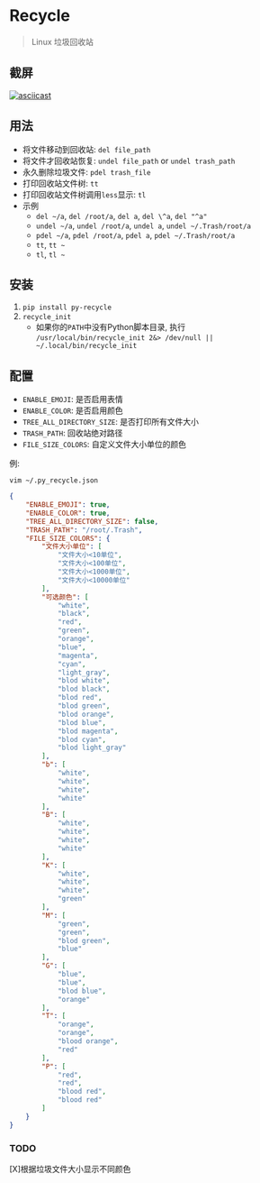 # Recycle
> Linux 垃圾回收站

## 截屏
[![asciicast](https://asciinema.org/a/nX4UaebaXMGFWYvHuBui0WsLi.svg)](https://asciinema.org/a/nX4UaebaXMGFWYvHuBui0WsLi)


## 用法
- 将文件移动到回收站: `del file_path`
- 将文件才回收站恢复: `undel file_path` or `undel trash_path`
- 永久删除垃圾文件: `pdel trash_file`
- 打印回收站文件树: `tt`
- 打印回收站文件树调用`less`显示: `tl`
- 示例
    - `del ~/a`, `del /root/a`, `del a`, `del \^a`, `del "^a"`
    - `undel ~/a`, `undel /root/a`, `undel a`, `undel ~/.Trash/root/a`
    - `pdel ~/a`, `pdel /root/a`, `pdel a`, `pdel ~/.Trash/root/a`
    - `tt`, `tt ~`
    - `tl`, `tl ~`

## 安装
1. `pip install py-recycle`
2. `recycle_init`
    - 如果你的`PATH`中没有Python脚本目录, 执行 `/usr/local/bin/recycle_init 2&> /dev/null || ~/.local/bin/recycle_init`

## 配置
- `ENABLE_EMOJI`: 是否启用表情
- `ENABLE_COLOR`: 是否启用颜色
- `TREE_ALL_DIRECTORY_SIZE`: 是否打印所有文件大小
- `TRASH_PATH`: 回收站绝对路径
- `FILE_SIZE_COLORS`: 自定义文件大小单位的颜色

例:

`vim ~/.py_recycle.json`

```Json
{
    "ENABLE_EMOJI": true,
    "ENABLE_COLOR": true,
    "TREE_ALL_DIRECTORY_SIZE": false,
    "TRASH_PATH": "/root/.Trash",
    "FILE_SIZE_COLORS": {
        "文件大小单位": [
            "文件大小<10单位",
            "文件大小<100单位",
            "文件大小<1000单位",
            "文件大小<10000单位"
        ],
        "可选颜色": [
            "white",
            "black",
            "red",
            "green",
            "orange",
            "blue",
            "magenta",
            "cyan",
            "light_gray",
            "blod white",
            "blod black",
            "blod red",
            "blod green",
            "blod orange",
            "blod blue",
            "blod magenta",
            "blod cyan",
            "blod light_gray"
        ],
        "b": [
            "white",
            "white",
            "white",
            "white"
        ],
        "B": [
            "white",
            "white",
            "white",
            "white"
        ],
        "K": [
            "white",
            "white",
            "white",
            "green"
        ],
        "M": [
            "green",
            "green",
            "blod green",
            "blue"
        ],
        "G": [
            "blue",
            "blue",
            "blod blue",
            "orange"
        ],
        "T": [
            "orange",
            "orange",
            "blood orange",
            "red"
        ],
        "P": [
            "red",
            "red",
            "blood red",
            "blood red"
        ]
    }
}
```

### TODO
[X]根据垃圾文件大小显示不同颜色
